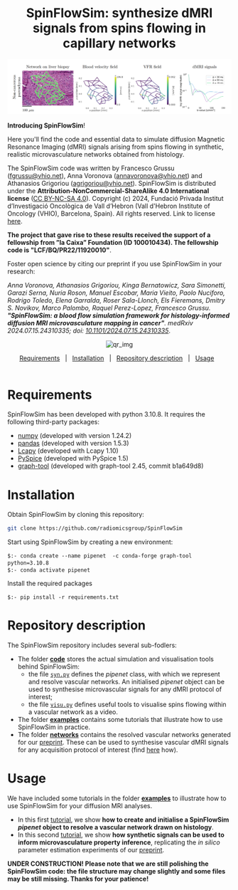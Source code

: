 <h1 align="center">SpinFlowSim: synthesize dMRI signals from spins flowing in capillary networks</h1>

<div align="center">
  <img src="https://github.com/radiomicsgroup/SpinFlowSim/blob/main/examples/imgs/overview.png" alt="MRHistoillustration" width="900" height="auto">
</div>

</div>

**Introducing SpinFlowSim**! 


Here you'll find the code and essential data to simulate diffusion Magnetic Resonance Imaging (dMRI) signals arising from spins flowing in synthetic, realistic microvasculature networks obtained from histology.

The SpinFlowSim code was written by Francesco Grussu (<fgrussu@vhio.net>), Anna Voronova (<annavoronova@vhio.net>) and Athanasios Grigoriou (<agrigoriou@vhio.net>). SpinFlowSim is distributed under the **Attribution-NonCommercial-ShareAlike 4.0 International license** ([CC BY-NC-SA 4.0](https://creativecommons.org/licenses/by-nc-sa/4.0)). Copyright (c) 2024, Fundació Privada Institut d’Investigació Oncològica de Vall d’Hebron (Vall d'Hebron Institute of Oncology (VHIO), Barcelona, Spain). All rights reserved. Link to license [here](https://github.com/radiomicsgroup/SpinFlowSim/blob/main/license.txt). 

**The project that gave rise to these results received the support of a fellowship from ”la Caixa” Foundation (ID 100010434). The fellowship code is "LCF/BQ/PR22/11920010"**.

Foster open science by citing our preprint if you use SpinFlowSim in your research: 

_Anna Voronova, Athanasios Grigoriou, Kinga Bernatowicz, Sara Simonetti, Garazi Serna, Nuria Roson, Manuel Escobar, Maria Vieito, Paolo Nuciforo, Rodrigo Toledo, Elena Garralda, Roser Sala-Llonch, Els Fieremans, Dmitry S. Novikov, Marco Palombo, Raquel Perez-Lopez, Francesco Grussu. **"SpinFlowSim: a blood flow simulation framework for histology-informed diffusion MRI microvasculature mapping in cancer"**. medRxiv 2024.07.15.24310335; doi: [10.1101/2024.07.15.24310335](https://doi.org/10.1101/2024.07.15.24310335)_.

<div align="center">
    
![qr_img](https://github.com/user-attachments/assets/c4c9c69d-48c6-405e-8837-b3afde524312)
    
<a href="#requirements">Requirements</a>&nbsp;&nbsp;&nbsp;|&nbsp;&nbsp;&nbsp;<a href="#installation">Installation</a>&nbsp;&nbsp;&nbsp;|&nbsp;&nbsp;&nbsp;<a href="#repository-description">Repository description</a>&nbsp;&nbsp;&nbsp;|&nbsp;&nbsp;&nbsp;<a href="#usage">Usage</a>&nbsp;&nbsp;&nbsp;
<br/><br/>


</div>


# Requirements

</div>
SpinFlowSim has been developed with python 3.10.8. It requires the following third-party packages:

- [numpy](https://numpy.org) (developed with version 1.24.2)
- [pandas](https://pandas.pydata.org) (developed with version 1.5.3)
- [Lcapy](https://lcapy.readthedocs.io) (developed with Lcapy 1.10)
- [PySpice](https://github.com/FabriceSalvaire/PySpice) (developed with PySpice 1.5)
- [graph-tool](https://graph-tool.skewed.de) (developed with graph-tool 2.45, commit b1a649d8)

# Installation
</div>
Obtain SpinFlowSim by cloning this repository:

 ```sh
 git clone https://github.com/radiomicsgroup/SpinFlowSim
 ```
</div>
Start using SpinFlowSim by creating a new environment:

```
$:- conda create --name pipenet  -c conda-forge graph-tool  python=3.10.8
$:- conda activate pipenet
```
Install the required packages

```
$:- pip install -r requirements.txt
```

# Repository description
The SpinFlowSim repository includes several sub-fodlers:
* The folder [**code**](https://github.com/radiomicsgroup/SpinFlowSim/tree/main/code) stores the actual simulation and visualisation tools behind SpinFlowSim:
    * the file [`syn.py`](https://github.com/radiomicsgroup/SpinFlowSim/tree/main/code/syn.py) defines the _pipenet_ class, with which we represent and resolve vascular networks. An initialised _pipenet_ object can be used to synthesise microvascular signals for any dMRI protocol of interest;
    * the file [`visu.py`](https://github.com/radiomicsgroup/SpinFlowSim/tree/main/code/visu.py) defines useful tools to visualise spins flowing within a vascular network as a video.
* The folder [**examples**](https://github.com/radiomicsgroup/SpinFlowSim/tree/main/examples) contains some tutorials that illustrate how to use SpinFlowSim in practice.
* The folder [**networks**](https://github.com/radiomicsgroup/SpinFlowSim/tree/main/networks) contains the resolved vascular networks generated for our [preprint](https://doi.org/10.1101/2024.07.15.24310335). These can be used to synthesise vascular dMRI signals for any acquisition protocol of interest (find [here](https://github.com/radiomicsgroup/SpinFlowSim/tree/main/networks/README.md) how).
    

# Usage

We have included some tutorials in the folder [**examples**](https://github.com/radiomicsgroup/SpinFlowSim/tree/main/examples) to illustrate how to use SpinFlowSim for your diffusion MRI analyses. 

* In this first [tutorial](https://github.com/radiomicsgroup/SpinFlowSim/blob/main/examples/tutorial1.md), we show **how to create and initialise a SpinFlowSim _pipenet_ object to resolve a vascular network drawn on histology**.
* In this second [tutorial](https://github.com/radiomicsgroup/SpinFlowSim/blob/main/examples/tutorial2.md), we show **how synthetic signals can be used to inform microvasculature property inference**, replicating the _in silico_ parameter estimation experiments of our [preprint](https://doi.org/10.1101/2024.07.15.24310335).
    
**UNDER CONSTRUCTION! Please note that we are still polishing the SpinFlowSim code: the file structure may change slightly and some files may be still missing. Thanks for your patience!**


